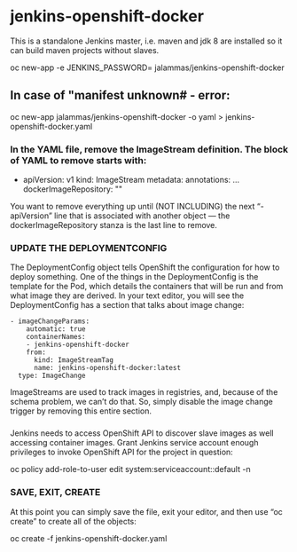 # jenkins-openshift-docker

This is a standalone Jenkins master, i.e. maven and jdk 8 are installed so it can build maven projects without slaves.

oc new-app -e JENKINS_PASSWORD=<password> jalammas/jenkins-openshift-docker

## In case of "manifest unknown# - error:
 
oc new-app jalammas/jenkins-openshift-docker -o yaml > jenkins-openshift-docker.yaml

### In the YAML file, remove the ImageStream definition. The block of YAML to remove starts with:

- apiVersion: v1
  kind: ImageStream
  metadata:
    annotations:
…
    dockerImageRepository: ""

You want to remove everything up until (NOT INCLUDING) the next “- apiVersion” line that is associated with another object — the dockerImageRepository stanza is the last line to remove. 


### UPDATE THE DEPLOYMENTCONFIG

The DeploymentConfig object tells OpenShift the configuration for how to deploy something. One of the things in the DeploymentConfig is the template for the Pod, which details the containers that will be run and from what image they are derived. In your text editor, you will see the DeploymentConfig has a section that talks about image change:
     
    - imageChangeParams:
        automatic: true
        containerNames:
        - jenkins-openshift-docker
        from:
          kind: ImageStreamTag
          name: jenkins-openshift-docker:latest
      type: ImageChange  
      
ImageStreams are used to track images in registries, and, because of the schema problem, we can’t do that. So, simply disable the image change trigger by removing this entire section.

###
Jenkins needs to access OpenShift API to discover slave images as well accessing container images. 
Grant Jenkins service account enough privileges to invoke OpenShift API for the project in question:

  oc policy add-role-to-user edit system:serviceaccount:<project>:default -n <project>

### SAVE, EXIT, CREATE

At this point you can simply save the file, exit your editor, and then use “oc create” to create all of the objects:

oc create -f jenkins-openshift-docker.yaml
